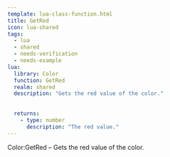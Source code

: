 ```yaml
---
template: lua-class-function.html
title: GetRed
icon: lua-shared
tags:
  - lua
  - shared
  - needs-verification
  - needs-example
lua:
  library: Color
  function: GetRed
  realm: shared
  description: "Gets the red value of the color."
  
  
  returns:
    - type: number
      description: "The red value."
---
```


<div class="lua__search__keywords">
Color:GetRed &#x2013; Gets the red value of the color.
</div>
